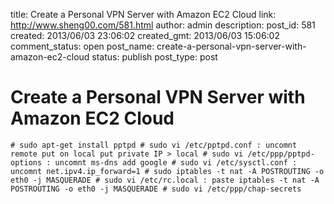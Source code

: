 title: Create a Personal VPN Server with Amazon EC2 Cloud
link: http://www.sheng00.com/581.html
author: admin
description: 
post_id: 581
created: 2013/06/03 23:06:02
created_gmt: 2013/06/03 15:06:02
comment_status: open
post_name: create-a-personal-vpn-server-with-amazon-ec2-cloud
status: publish
post_type: post

<!--Create a Personal VPN Server with Amazon EC2 Cloud-->

# Create a Personal VPN Server with Amazon EC2 Cloud

`# sudo apt-get install pptpd # sudo vi /etc/pptpd.conf : uncomnt remote put on local put private IP > local # sudo vi /etc/ppp/pptpd-options : uncomnt ms-dns add google # sudo vi /etc/sysctl.conf : uncomnt net.ipv4.ip_forward=1 # sudo iptables -t nat -A POSTROUTING -o eth0 -j MASQUERADE # sudo vi /etc/rc.local : paste iptables -t nat -A POSTROUTING -o eth0 -j MASQUERADE # sudo vi /etc/ppp/chap-secrets`